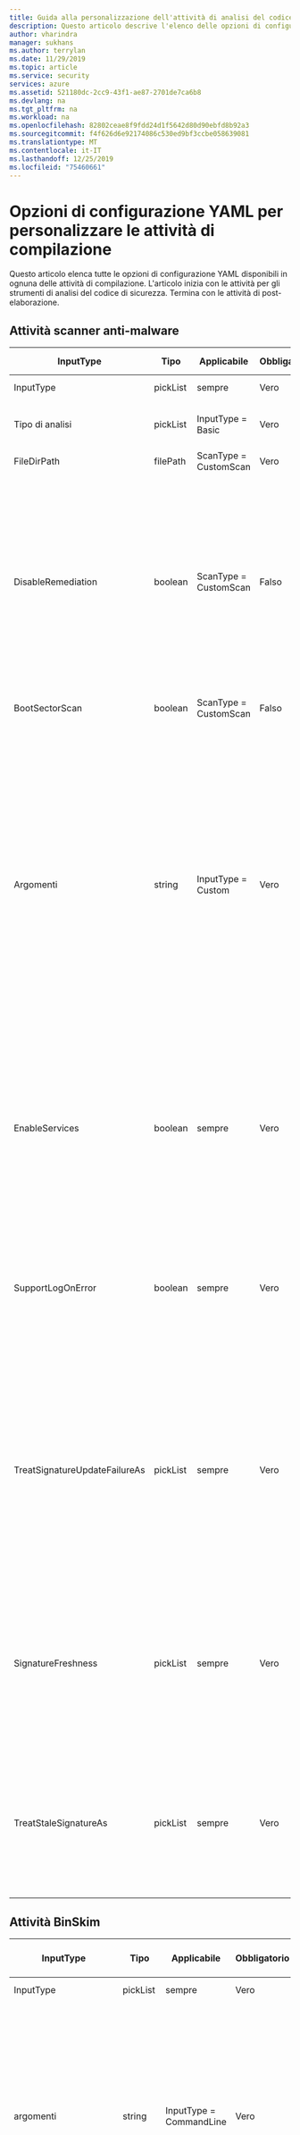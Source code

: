 ```yaml
---
title: Guida alla personalizzazione dell'attività di analisi del codice di Microsoft Azure
description: Questo articolo descrive l'elenco delle opzioni di configurazione YAML per la personalizzazione di tutte le attività nell'estensione Microsoft Security Code Analysis
author: vharindra
manager: sukhans
ms.author: terrylan
ms.date: 11/29/2019
ms.topic: article
ms.service: security
services: azure
ms.assetid: 521180dc-2cc9-43f1-ae87-2701de7ca6b8
ms.devlang: na
ms.tgt_pltfrm: na
ms.workload: na
ms.openlocfilehash: 82802ceae8f9fdd24d1f5642d80d90ebfd8b92a3
ms.sourcegitcommit: f4f626d6e92174086c530ed9bf3ccbe058639081
ms.translationtype: MT
ms.contentlocale: it-IT
ms.lasthandoff: 12/25/2019
ms.locfileid: "75460661"
---
```

# <a name="yaml-configuration-options-to-customize-the-build-tasks"></a>Opzioni di configurazione YAML per personalizzare le attività di compilazione

Questo articolo elenca tutte le opzioni di configurazione YAML disponibili in ognuna delle attività di compilazione. L'articolo inizia con le attività per gli strumenti di analisi del codice di sicurezza. Termina con le attività di post-elaborazione.

## <a name="anti-malware-scanner-task"></a>Attività scanner anti-malware

| **InputType**      | **Tipo**     | **Applicabile**            | **Obbligatorio** | **Valore predefinito**             | **Opzioni (per elenchi a discesa)**                                   | **Descrizione**                                                                                                                                                                                                                                                                                                                            |
|------------|---------------|-----------------------|----------|---------------------------|----------------------------------------------------------------------------|------------------------------------------------------------------------------------------------------------------------------------------------------------------------------------------------------------------------------------------------|
| InputType | pickList | sempre | Vero | Basic | Basic, personalizzato | 
| Tipo di analisi | pickList | InputType = Basic | Vero | CustomScan | CustomScan, FullSystemScan, QuickScan, YourConfiguredScan | Tipo di analisi da usare per l'analisi antimalware.
| FileDirPath | filePath | ScanType = CustomScan | Vero | $ (Build. StagingDirectory) |  | Indica il file o la directory da analizzare.
| DisableRemediation | boolean | ScanType = CustomScan | Falso | true |  | Quando questa opzione è selezionata: 1) le esclusioni di file vengono ignorate. 2) i file di archivio vengono analizzati. 3) le azioni non vengono applicate dopo il rilevamento. 4) le voci del registro eventi non vengono scritte dopo il rilevamento. 5) i rilevamenti dall'analisi personalizzata non vengono visualizzati nell'interfaccia utente. 6) l'output della console visualizzerà l'elenco dei rilevamenti dall'analisi personalizzata.
| BootSectorScan | boolean | ScanType = CustomScan | Falso | false |  | Se selezionata, consente l'analisi del settore di avvio.
| Argomenti | string | InputType = Custom | Vero | -Scan-ScanType 3-DisableRemediation-file $ (Build. StagingDirectory) |  | Argomenti della riga di comando, in cui l'argomento per-file è un percorso assoluto o un percorso relativo di $ (Build. StagingDirectory) predefinito nell'agente di compilazione. Nota: se non si specifica un argomento per-file come ultimo argomento, il valore predefinito è $ (Build. StagingDirectory). È anche possibile specificare argomenti personalizzati consentiti dallo strumento MpCmdRun. exe.<br/><br/>Per ulteriori informazioni sugli argomenti della riga di comando per questo strumento, immettere <strong>-h</strong> o <strong>-?</strong> nel campo arguments ed eseguire l'attività di compilazione.
| EnableServices | boolean | sempre | Vero | false |  | Se questa opzione è selezionata, verrà eseguito un tentativo di abilitazione dei servizi richiesti per Windows Update nel caso in cui siano disabilitati.<br/>**Nota**: assicurarsi che i criteri di gruppo non disabilitano i servizi e che l'account con cui è in esecuzione la compilazione disponga dei privilegi di amministratore.
| SupportLogOnError | boolean | sempre | Vero | false |  | Se questa opzione è selezionata, raccoglierà i file di supporto per la diagnosi quando si verifica un errore. L'operazione potrebbe richiedere alcuni minuti.<br/>**Nota**: assicurarsi che l'account con cui è in esecuzione la compilazione disponga dei privilegi di amministratore.
| TreatSignatureUpdateFailureAs | pickList | sempre | Vero | Avviso | Errore, standard, avviso | Livello di registrazione utilizzato se la firma non può essere aggiornata in fase di esecuzione. Quando è impostato su **Error**, un errore di aggiornamento della firma non riuscirà a eseguire l'attività di compilazione. Si noti che è normale che l'aggiornamento della firma abbia esito negativo negli agenti di compilazione ospitati, anche se la firma può essere relativamente aggiornata (meno di 3 ore).
| SignatureFreshness | pickList | sempre | Vero | UpToDate | OneDay, ThreeDays, TwoDays, UpToDate | Tempo massimo consentito per la firma antimalware. Se non è possibile aggiornare la firma ed è precedente a questo valore, l'attività di compilazione verrà comportata in base al valore selezionato nel campo **convalida validità delle firme** . Nota: se si sceglie **aggiornamento**, le firme possono avere un massimo di 3 ore di età.
| TreatStaleSignatureAs | pickList | sempre | Vero | Errore | Errore, standard, avviso | Livello di registrazione utilizzato se la validità della firma è precedente alla **validità della firma antimalware**selezionata. Una firma obsoleta può essere considerata un **avviso** o un messaggio **informativo** per continuare l'analisi antimalware, ma questa operazione non è consigliata.

## <a name="binskim-task"></a>Attività BinSkim

| **InputType**      | **Tipo**     | **Applicabile**            | **Obbligatorio** | **Valore predefinito**             | **Opzioni (per elenchi a discesa)**                                   | **Descrizione**                                                                                                                                                                                                                                                                                                                            |
|------------|---------------|-----------------------|----------|---------------------------|----------------------------------------------------------------------------|------------------------------------------------------------------------------------------------------------------------------------------------------------------------------------------------------------------------------------------------|
| InputType | pickList | sempre | Vero | Basic | Base, riga di comando | 
| argomenti | string | InputType = CommandLine | Vero |  |  | Argomenti della riga di comando Binskim standard da eseguire. Il percorso di output verrà rimosso e sostituito.<br>Per ulteriori informazioni sugli argomenti della riga di comando per questo strumento, immettere la **Guida** nel campo arguments ed eseguire l'attività di compilazione.
| Funzione | pickList | InputType = Basic | Vero | analizzare | analizza, dump, exportConfig, exportRules | 
| AnalyzeTarget | filePath | InputType = Basic & & Function = Analyze | Vero | $ (Build. ArtifactStagingDirectory)\*. dll;<br>$ (Build. ArtifactStagingDirectory)\*. exe |  | Uno o più identificatori di un file, di una directory o di un modello di filtro che viene risolto in uno o più file binari da analizzare. (";" elenco separato)
| AnalyzeSymPath | string | InputType = Basic & & Function = Analyze | Falso |  |  | Percorso del file di simboli per la destinazione.
| AnalyzeConfigPath | string | InputType = Basic & & Function = Analyze | Falso | default |  | Percorso di un file di criteri che verrà utilizzato per configurare l'analisi. Passare il valore di ' default ' per usare le impostazioni predefinite.
| AnalyzePluginPath | string | InputType = Basic & & Function = Analyze | Falso |  |  | Percorso di un plug-in che verrà richiamato per tutte le destinazioni nel set di analisi.
| AnalyzeRecurse | boolean | InputType = Basic & & Function = Analyze | Falso | true |  | Recurse nelle sottodirectory durante la valutazione degli argomenti dell'identificatore di file.
| AnalyzeVerbose | boolean | InputType = Basic & & Function = Analyze | Falso | false |  | Genera output dettagliato. Il report completo risultante è progettato per fornire prove appropriate per gli scenari di conformità.
| AnalyzeHashes | boolean | InputType = Basic & & Function = Analyze | Falso | false |  | Genera un hash SHA-256 di destinazioni di analisi durante la creazione di report SARIF.
| AnalyzeStatistics | boolean | InputType = Basic & & Function = Analyze | Falso | false |  | Genera la temporizzazione e altre statistiche per la sessione di analisi.
| AnalyzeEnvironment | boolean | InputType = Basic & & Function = Analyze | Falso | false |  | Dettagli dell'ambiente del computer di log dell'esecuzione fino al file di output. AVVISO: questa opzione Registra informazioni potenzialmente riservate, ad esempio tutti i valori delle variabili di ambiente, in qualsiasi log emesso.
| ExportRulesOutputType | pickList | InputType = Basic & & Function = exportRules | Falso | SARIF | SARIF, SonarQube | Tipo di file del descrittore di regole da restituire. Che verrà incluso nella cartella BinSkim logs pubblicata dall'attività di compilazione Publish Security Analysis logs.
| DumpTarget | filePath | InputType = Basic & & Function = dump | Vero | $ (Build. ArtifactStagingDirectory) |  | Uno o più identificatori di un file, di una directory o di un modello di filtro che viene risolto in uno o più file binari da analizzare. (";" elenco separato)
| DumpRecurse | boolean | InputType = Basic & & Function = dump | Falso | true |  | Recurse nelle sottodirectory durante la valutazione degli argomenti dell'identificatore di file.
| DumpVerbose | boolean | InputType = Basic & & Function = dump | Falso | true |  | Genera output dettagliato. Il report completo risultante è progettato per fornire prove appropriate per gli scenari di conformità.
| ToolVersion dell' | pickList | sempre | Falso | Più recente | 1.5.0, più recente, LatestPreRelease | Versione dello strumento da eseguire.

## <a name="credential-scanner-task"></a>Attività scanner credenziali

| **InputType**      | **Tipo**     | **Applicabile**            | **Obbligatorio** | **Valore predefinito**             | **Opzioni (per elenchi a discesa)**                                   | **Descrizione**                                                                                                                                                                                                                                                                                                                            |
|------------|---------------|-----------------------|----------|---------------------------|----------------------------------------------------------------------------|------------------------------------------------------------------------------------------------------------------------------------------------------------------------------------------------------------------------------------------------|
| outputFormat | pickList | sempre | Falso | pre | CSV, pre, TSV | Formato di output del file dei risultati dello scanner delle credenziali.
| ToolVersion dell' | pickList | sempre | Falso | Più recente | 1.27.7, latest, LatestPreRelease | Versione dello strumento da eseguire.
| scanFolder | filePath | sempre | Falso | $ (Build. SourcesDirectory) |  | Cartella nel repository in cui cercare le credenziali.
| searchersFileType | pickList | sempre | Falso | Predefinito | Personalizzata, predefinita, DefaultAndCustom | Opzioni per individuare il file di ricerca utilizzato per l'analisi.
| searchersFile | filePath | searchersFileType = = Custom o searchersFileType = = DefaultAndCustom | Falso |  |  | Il file di configurazione dei ricercatori di Credential scanner per eseguire i controlli. È possibile includere e utilizzare più valori fornendo un elenco delimitato da virgole di percorsi per i file di ricerca dello scanner delle credenziali.
| suppressionsFile | filePath | sempre | Falso |  |  | Il file di eliminazione delle credenziali dello scanner da usare per l'eliminazione dei problemi nel log di output.
| suppressAsError | boolean | sempre | Falso | false |  | Le corrispondenze evitate verranno restituite al file di output [-O]-corrispondenze. [-f] anziché il file di output eliminato predefinito [-O]-eliminato. [-f]. (Il valore predefinito è' false ')
| verboseOutput | boolean | sempre | Falso | false |  | Ottenere informazioni dettagliate sull'output.
| batchSize | string | sempre | Falso |  |  | Numero di thread simultanei utilizzati per eseguire gli scanner di credenziali in parallelo. (Valore predefinito 20)<br/>Il valore deve essere compreso nell'intervallo 1-2147483647.
| regexMatchTimeoutInSeconds | string | sempre | Falso |  |  | Quantità di tempo, in secondi, per cui trascorrere il tentativo di ricerca di una corrispondenza di ricerca prima di abbandonare il controllo.<br/>Aggiunge ``-Co RegexMatchTimeoutInSeconds=<Value>`` alla riga di comando.
| fileScanReadBufferSize | string | sempre | Falso |  |  | Dimensioni del buffer durante la lettura del contenuto in byte. (Il valore predefinito è 524288)<br/>Aggiunge ``-Co FileScanReadBufferSize=<Value>`` alla riga di comando.
| maxFileScanReadBytes | string | sempre | Falso |  |  | Numero massimo di byte da leggere da un file specificato durante l'analisi del contenuto. (Il valore predefinito è 104857600)<br/>Aggiunge ``-Co MaxFileScanReadBytes=<Value>`` alla riga di comando.

## <a name="microsoft-security-risk-detection-task"></a>Attività di rilevamento del rischio Microsoft per la sicurezza

| **InputType**      | **Tipo**     | **Applicabile**            | **Obbligatorio** | **Valore predefinito**             | **Opzioni (per elenchi a discesa)**                                   | **Descrizione**                                                                                                                                                                                                                                                                           |
|------------|---------------|-----------------------|----------|---------------------------|----------------------------------------------------------------------------|------------------------------------------------------------------------------------------------------------------------------------------------------------------------------------------------------------------------------------------------|
| ServiceEndpointName | connectedService: generico | sempre | Vero |  |  | Il nome dell'endpoint di servizio preconfigurato (tipo generico) nel progetto VSTS che archivia l'URL dell'istanza di MSRD (caricato in) e il token di accesso all'API REST (generato dalla pagina di impostazioni dell'account e consente l'accesso completo all'account).
| AccountId | string | sempre | Vero |  |  | GUID che identifica l'account. Può essere recuperato dall'URL dell'account.
| BinariesURL | string | sempre | Vero |  |  | Elenco delimitato da punti e virgola degli URL che devono essere usati dal computer di fuzzing per scaricare i file binari. Verifica che gli URL siano disponibili pubblicamente.
| SeedsURL | string | sempre | Falso |  |  | Elenco delimitato da punti e virgola degli URL che devono essere usati dal computer di fuzzing per scaricare i semi. Verificare che gli URL siano disponibili pubblicamente.
| OSPlatformType | pickList | sempre | Vero | Windows | Linux, Windows | Tipo di computer della piattaforma del sistema operativo in cui eseguire il processo di fuzzing.
| WindowsEdition | string | OSPlatformType = Windows | Vero | Server 2008 R2 |  | Edizione del sistema operativo dei computer in cui eseguire il processo di fuzzing.
| LinuxEdition | string | OSPlatformType = Linux | Vero | Redhat |  | Edizione del sistema operativo dei computer in cui eseguire il processo di fuzzing.
| PreSubmissionCommand | string | sempre | Falso |  |  | Lo script che deve essere eseguito in un computer di test per installare il programma di destinazione del test e le relative dipendenze prima dell'invio del processo di fuzzing.
| SeedDirectory | string | sempre | Vero |  |  | Percorso della directory nel computer di fuzzing contenente i semi. Per informazioni dettagliate, vedere [directory dei file di inizializzazione](https://docs.microsoft.com/security-risk-detection/how-to/submit-windows-fuzzing-job/03-choose-seed-files#seed-file-directory) .
| SeedExtension | string | sempre | Vero |  |  | Estensione di file dei semi.
| TestDriverExecutable | string | sempre | Vero |  |  | Percorso dell'eseguibile di destinazione nel computer di fuzzing. Per informazioni dettagliate, vedere [il percorso completo dell'EPE](https://docs.microsoft.com/security-risk-detection/how-to/submit-windows-fuzzing-job/02-choose-exe#full-path-to-the-epe) .
| TestDriverExeType | pickList | sempre | Vero | x86 | amd64, x86 | Architettura del file eseguibile di destinazione.
| TestDriverParameters | string | sempre | Vero | "% TestFile%" |  | Argomenti della riga di comando passati all'eseguibile di destinazione test. Si noti che il simbolo **"% TestFile%"** , incluse le virgolette doppie, verrà automaticamente sostituito con il percorso completo del file di destinazione che il driver di test dovrebbe analizzare ed è obbligatorio. Per informazioni dettagliate, fare riferimento agli [argomenti della riga di comando](https://docs.microsoft.com/security-risk-detection/how-to/submit-windows-fuzzing-job/02-choose-exe#command-line-arguments) .
| ClosesItself | boolean | sempre | Vero | true |  | Controllare se il driver di test termina al completamento (ad esempio, il driver di test analizza i file di input e si chiude immediatamente); Deselezionare la casella di controllo se il driver di test deve essere chiuso forzatamente, ad esempio se il driver di test è un'applicazione GUI la cui finestra principale rimane aperta dopo l'analisi dell'input. Per informazioni dettagliate, vedere [chiusura automatica](https://docs.microsoft.com/security-risk-detection/how-to/submit-windows-fuzzing-job/05-scope-exe-lifetime#self-termination) .
| MaxDurationInSeconds | string | sempre | Vero | 5 |  | Durata massima del driver di test in secondi. Fornire una stima del tempo ragionevolmente previsto per il programma di destinazione per analizzare un file di input. Più accurata è questa stima, più efficiente è l'esecuzione di fuzzing. Per informazioni dettagliate, vedere [durata massima di esecuzione prevista](https://docs.microsoft.com/security-risk-detection/how-to/submit-windows-fuzzing-job/05-scope-exe-lifetime#maximum-expected-execution-duration) .
| CanRunRepeat | boolean | sempre | Vero | true |  | Controllare se il driver di test può essere eseguito ripetutamente senza dipendere da uno stato globale permanente/condiviso. Per informazioni dettagliate, vedere [esecuzioni da zero](https://docs.microsoft.com/security-risk-detection/how-to/submit-windows-fuzzing-job/04-describe-exe-characteristics#runs-from-scratch) .
| CanTestDriverBeRenamed | boolean | sempre | Vero | false |  | Controllare se è possibile rinominare il file eseguibile del driver di test e continuare a funzionare correttamente. Per informazioni dettagliate, vedere [può essere rinominato e in parallelo](https://docs.microsoft.com/security-risk-detection/how-to/submit-windows-fuzzing-job/04-describe-exe-characteristics#can-be-renamed-and-parallelized) .
| SingleOsProcess | boolean | sempre | Vero | false |  | Controllare se il driver di test viene eseguito in un singolo processo del sistema operativo. Deselezionare se il driver di test genera processi aggiuntivi. Per informazioni dettagliate, vedere [processo singolo](https://docs.microsoft.com/security-risk-detection/how-to/submit-windows-fuzzing-job/04-describe-exe-characteristics#single-process) .

## <a name="roslyn-analyzers-task"></a>Attività analizzatori Roslyn

| **InputType**      | **Tipo**     | **Applicabile**            | **Obbligatorio** | **Valore predefinito**             | **Opzioni (per elenchi a discesa)**                                   | **Descrizione**                                                                                                                                                                                                                                                                                                                   |
|------------|---------------|-----------------------|----------|---------------------------|----------------------------------------------------------------------------|------------------------------------------------------------------------------------------------------------------------------------------------------------------------------------------------------------------------------------------------|
| userProvideBuildInfo | pickList | sempre | Vero | auto | auto, msBuildInfo | Opzioni che consentono a un utente di fornire la versione MSBuild, l'architettura MSBuild e la riga di comando di compilazione per l'analisi Roslyn. Se è selezionata l' **opzione auto** , questa attività recupererà le informazioni di compilazione dalle attività precedenti di **MSBuild**, **VSBuild**e/o **.NET Core** (per la compilazione) nella stessa pipeline.
| msBuildVersion | pickList | userProvideBuildInfo = = msBuildInfo | Vero | 16,0 | 15,0, 16,0 | Versione di MSBuild.
| msBuildArchitecture | pickList | userProvideBuildInfo = = msBuildInfo | Vero | x86 | DotNetCore, x64, x86 | Architettura di MSBuild. Nota: se la riga di comando di compilazione chiama **dotnet. exe Build**, scegliere l'opzione **via .NET Core** .
| msBuildCommandline | string | userProvideBuildInfo = = msBuildInfo | Vero |  |  | Riga di comando di compilazione completa per la compilazione della soluzione o dei progetti.<br/><br/>Note: la riga di comando deve iniziare con un percorso completo a **MSBuild. exe** o **dotnet. exe**.<br/>Il comando viene eseguito con $ (Build. SourcesDirectory) come directory di lavoro.
| RuleSetName | pickList | sempre | Falso | Consigliato | Personalizzata, nessuna, consigliata, obbligatoria | Set di regole denominato da utilizzare.<br/><br/>Se si sceglie `Ruleset Configured In Your Visual Studio Project File(s)`, verrà usato il set di regole preconfigurato nei file di progetto di Visual Studio. Se si sceglie `Custom`, è possibile impostare un'opzione personalizzata per il percorso di RuleSet.
| rulesetVersion | pickList | RuleSetName = = Required o RuleSetName = = consigliato | Falso | Più recente | 8,0, 8,1, 8,2, più recente, LatestPreRelease | Versione del set di regole SDL scelto.
| customRuleset | string | RuleSetName = personalizzato | Falso |  |  | Percorso accessibile di un set di regole da utilizzare. I percorsi relativi verranno normalizzati nella radice del repository di origine (`$(Build.SourcesDirectory)`).<br/><br/>Se il RuleSet specifica `Rules` con `Actions` impostato su `Error`, l'attività di compilazione avrà esito negativo. Per usare un RuleSet che esegue questa operazione, controllare `Continue on error` nell'`Control Options`dell'attività di compilazione.
| microsoftAnalyzersVersion | pickList | sempre | Falso | Più recente | 2.9.3, 2.9.4, 2.9.6, latest, LatestPreRelease | Versione del pacchetto [Microsoft. CodeAnalysis. FxCopAnalyzers](https://www.nuget.org/packages/Microsoft.CodeAnalysis.FxCopAnalyzers) da eseguire.
| suppressionFileForCompilerWarnings | filePath | sempre | Falso |  |  | Un file di eliminazione per l' C# eliminazione e gli avvisi del compilatore VB.<br/><br/>Un file di testo normale con ogni ID avviso elencato in una riga separata.<br/>Per gli avvisi del compilatore, specificare solo la parte numerica dell'identificatore di avviso. 1018, ad esempio, eliminerà CS1018 e CA1501 eliminerà CA1501.<br/><br/>Un percorso di file relativo verrà aggiunto alla radice del repository di origine (`$(Build.SourcesDirectory)`).

## <a name="tslint-task"></a>Attività TSLint

| **InputType**      | **Tipo**     | **Applicabile**            | **Obbligatorio** | **Valore predefinito**             | **Opzioni (per elenchi a discesa)**                                   | **Descrizione**                                                                                                                                                                                                                                                                                                                            |
|------------|---------------|-----------------------|----------|---------------------------|----------------------------------------------------------------------------|------------------------------------------------------------------------------------------------------------------------------------------------------------------------------------------------------------------------------------------------|
| RuleLibrary | pickList | sempre | Vero | tslint | personalizzata, Microsoft, tslint | Tutti i risultati includono le regole fornite con la versione selezionata di TSLint (**solo base**).<br/><br/>**Solo base-** Solo le regole fornite con TSLint.<br/><br/>**Includi regole Microsoft-** Scarica [tslint-Microsoft-contrib](https://github.com/Microsoft/tslint-microsoft-contrib) e include le regole che saranno disponibili per l'uso nell'esecuzione di tslint. La scelta di questa opzione consente di nascondere la casella di controllo `Type Checking`, in quanto è richiesta dalle regole di Microsoft e verrà utilizzata automaticamente. Consente inoltre di visualizzare il campo `Microsoft Contribution Version`, consentendo la selezione di una versione del `tslint-microsoft-contrib` da [NPM](https://www.npmjs.com/package/tslint-microsoft-contrib) .<br/><br/>**Includi regole personalizzate-** Consente di visualizzare il campo `Rules Directory`, che accetta un percorso accessibile a una directory di regole TSLint da utilizzare nell'esecuzione di TSLint.<br/><br/>**Nota:** Il valore predefinito è stato modificato in tslint, in quanto molti utenti hanno riscontrato problemi durante la configurazione di Microsoft RuleSet. Per una configurazione specifica della versione, vedere [tslint-Microsoft-contrib su GitHub](https://github.com/microsoft/tslint-microsoft-contrib).
| RulesDirectory | string | RuleLibrary = = personalizzato | Vero |  |  | Una directory accessibile contenente regole TSLint aggiuntive da usare per l'esecuzione di TSLint.
| RuleSet | pickList | RuleLibrary! = Microsoft | Vero | tsrecommended | Custom, tslatest, tsrecommended | Definisce le regole da eseguire sui file TypeScript.<br/><br/>**[tslint: -più recente](https://github.com/palantir/tslint/blob/master/src/configs/latest.ts)** Estende `tslint:recommended` e viene aggiornato continuamente per includere la configurazione per le regole più recenti in ogni versione di TSLint. L'uso di questa configurazione può comportare modifiche di rilievo nelle versioni secondarie perché sono abilitate nuove regole che causano errori di lanugine nel codice. Quando TSLint raggiunge un urto principale della versione, `tslint:recommended` verrà aggiornato in modo che sia identico a `tslint:latest`.<br/><br/>**[tslint: -consigliata](https://github.com/palantir/tslint/blob/master/src/configs/recommended.ts)** Un set di regole stabile e alquanto dogmatico che TSLint favorisce la programmazione generale di TypeScript. Questa configurazione segue `semver`, quindi *non* include modifiche di rilievo nelle versioni secondarie o di patch.
| RulesetMicrosoft | pickList | RuleLibrary = = Microsoft | Vero | mssdlrequired | Custom, msrecommended, mssdlrecommended, mssdlrequired, tslatest, tsrecommended | Definisce le regole da eseguire sui file TypeScript.<br/><br/>**[Microsoft: SDL-required](https://github.com/Microsoft/tslint-microsoft-contrib/wiki/TSLint-and-the-Microsoft-Security-Development-Lifecycle) -** eseguire tutti i controlli disponibili forniti da tslint e dalle regole tslint-Microsoft-contrib che soddisfano i criteri *richiesti* per il ciclo di vita [dello sviluppo della sicurezza (SDL)](https://www.microsoft.com/sdl/) .<br/><br/>**[Microsoft: SDL-consigliato](https://github.com/Microsoft/tslint-microsoft-contrib/wiki/TSLint-and-the-Microsoft-Security-Development-Lifecycle) -** eseguire tutti i controlli disponibili forniti da tslint e le regole tslint-Microsoft-contrib che soddisfano i criteri *richiesti e consigliati* per il ciclo di vita [dello sviluppo della sicurezza (SDL)](https://www.microsoft.com/sdl/) .<br/><br/>**[microsoft: -consigliata](https://github.com/Microsoft/tslint-microsoft-contrib/blob/master/recommended_ruleset.js)** Tutti i controlli consigliati dagli autori delle regole tslint-Microsoft-contrib. Sono inclusi i controlli di sicurezza e non di sicurezza.<br/><br/>**[tslint: -più recente](https://github.com/palantir/tslint/blob/master/src/configs/latest.ts)** Estende `tslint:recommended` e viene aggiornato continuamente per includere la configurazione per le regole più recenti in ogni versione di TSLint. L'uso di questa configurazione può comportare modifiche di rilievo nelle versioni secondarie perché sono abilitate nuove regole che causano errori di lanugine nel codice. Quando TSLint raggiunge un urto principale della versione, `tslint:recommended` verrà aggiornato in modo che sia identico a `tslint:latest`.<br/><br/>**[tslint: -consigliata](https://github.com/palantir/tslint/blob/master/src/configs/recommended.ts)** Un set di regole stabile e alquanto dogmatico che TSLint favorisce la programmazione generale di TypeScript. Questa configurazione segue `semver`, quindi *non* include modifiche di rilievo nelle versioni secondarie o di patch.
| RulesetFile | string | RuleSet = = Custom o RulesetMicrosoft = = Custom | Vero |  |  | Un [file di configurazione](https://palantir.github.io/tslint/usage/cli/) che specifica le regole da eseguire.<br/><br/>Il percorso della configurazione verrà aggiunto come percorso per le [regole personalizzate](https://palantir.github.io/tslint/develop/custom-rules/).
| FileSelectionType | pickList | sempre | Vero | fileglob | fileglob, projectFile | 
| File | string | FileSelectionType = = fileglob | Vero | **\*. TS |  | Un file [glob](https://www.npmjs.com/package/glob) che determina i file da elaborare. I percorsi sono relativi al valore `Build.SourcesDirectory`.<br/><br/>La raccolta di contributi di Microsoft richiede l'utilizzo di un file di progetto. Se si utilizza la libreria dei contributi di Microsoft con l'opzione `File Glob Pattern`, verrà generato automaticamente un file di progetto.
| ECMAScriptVersion | pickList | FileSelectionType = = fileglob & & RuleLibrary = = Microsoft | Vero | ES3 | ES2015, ES2016, ES2017, ES3, ES5, ES6, ESNext | Versione di destinazione di ECMAScript configurata con il compilatore TypeScript. Quando si usa un file di progetto, questo è il campo compilerOptions. target del file TypeScript tsconfig. JSON.
| Project | string | FileSelectionType = = projectFile | Vero |  |  | Percorso di un file [tsconfig. JSON](http://www.typescriptlang.org/docs/handbook/tsconfig-json.html) che specifica i file typescript su cui eseguire TSLint. I percorsi sono relativi al valore `Build.SourcesDirectory`.
| TypeCheck | boolean | RuleLibrary! = Microsoft & & FileSelectionType = = projectFile | Falso | true |  | Abilita il controllo dei tipi durante l'esecuzione delle regole di pelucchi.
| ExcludeFiles | string | sempre | Falso |  |  | Un oggetto [glob](https://www.npmjs.com/package/glob) che indica i file da escludere da un residuo. I percorsi sono relativi al valore `Build.SourcesDirectory`. È possibile specificare più valori separati da punto e virgola.
| OutputFormat | pickList | sempre | Vero | json | Checkstyle, codeframe, filegrammi, JSON, MSBuild, PMD, prosa, stylish, Verbose, VSO | [Formattatore](https://palantir.github.io/tslint/formatters/) da utilizzare per generare l'output. Si noti che il formato JSON è compatibile con post-analisi.
| NodeMemory | string | sempre | Falso |  |  | Quantità esplicita di memoria in MB da allocare al nodo per l'esecuzione di TSLint. Esempio: 8000<br/><br/>Esegue il mapping all'opzione dell'interfaccia della riga di comando `--max_old_space=<value>` per node, che è una `v8 option`.
| ToolVersion dell' | pickList | RuleLibrary! = Microsoft | Vero | latest | 4.0.0, 4.0.1, 4.0.2, 4.1.0, 4.1.1, 4.2.0, 4.3.0, 4.3.1, 4.4.0, 4.4.1, 4.4.2, 4.5.0, 4.5.1, 5.0.0, 5.1.0, 5.2.0, 5.3.0, 5.3.2, 5.4.0, 5.4.1, 5.4.2, 5.4.3, 5.5.0, Latest | [Versione](https://github.com/palantir/tslint/releases) di TSLint da scaricare ed eseguire.
| TypeScriptVersion | pickList | sempre | Vero | latest | 0.8.0, 0.8.1, 0.8.2, 0.8.3, 0.9.0, 0.9.1, 0.9.5, 0.9.7, 1.0.0, 1.0.1, 1.3.0, 1.4.1, 1.5.3, 1.6.2, 1.7.3, 1.7.5, 1.8.0, 1.8.10, 1.8.2, 1.8.5, 1.8.6, 1.8.7, 1.8.9, 1.9.0, 2.0.0, 2.0.10, 2.0.2, 2.0.3, 2.0.6, 2.0.7, 2.0.8, 2.0.9, 2.1.1, 2.1.4, 2.1.5, 2.1.6, 2.2.0, 2.2.1, personalizzato, più recente | Versione di [typescript](https://www.npmjs.com/package/typescript) da scaricare e usare.<br/>**Nota:** Questa deve essere la stessa versione di TypeScript usata per compilare il codice.
| TypeScriptVersionCustom | string | TypeScriptVersion = = personalizzato | Vero | latest |  | Versione di [typescript](https://www.npmjs.com/package/typescript) da scaricare e usare.<br/>**Nota:** Questa deve essere la stessa versione di TypeScript usata per compilare il codice.
| MicrosoftContribVersion | pickList | RuleLibrary = = Microsoft |  | latest | 4.0.0, 4.0.1, 5.0.0, 5.0.1, Latest | La versione di [tslint-Microsoft-contrib](https://www.npmjs.com/package/tslint-microsoft-contrib) (regole SDL) da scaricare e usare.</br>**Nota:** Verrà scelta la versione di [tslint](https://www.npmjs.com/package/tslint) compatibile con la versione scelta per tslint-Microsoft-contrib. Gli aggiornamenti a tslint-Microsoft-contrib verranno controllati da questa attività di compilazione, fino a quando non si verificherà un periodo di test.

## <a name="publish-security-analysis-logs-task"></a>Attività pubblica log di analisi della sicurezza

| **InputType**      | **Tipo**     | **Applicabile**            | **Obbligatorio** | **Valore predefinito**             | **Opzioni (per elenchi a discesa)**                                   | **Descrizione**                                                                                                                                                                                                                                                                                                                            |
|------------|---------------|-----------------------|----------|---------------------------|----------------------------------------------------------------------------|------------------------------------------------------------------------------------------------------------------------------------------------------------------------------------------------------------------------------------------------|
| ArtifactName | string | sempre | Vero | CodeAnalysisLogs |  | Nome dell'artefatto da creare.
| ArtifactType | pickList | sempre | Vero | Contenitore | Container, FilePath | Tipo dell'artefatto da creare.
| TargetPath | string | ArtifactType = FilePath | Falso | \\my\share\$(Build. DefinitionName)<br>\$(Build. BuildNumber) |  | Condivisione file in cui copiare i file
| AllTools | boolean | sempre | Vero | true |  | Pubblicare i risultati generati da tutte le attività di compilazione di strumenti di sviluppo sicuri.
| AntiMalware | boolean | AllTools = false | Vero | true |  | Pubblicare i risultati generati dalle attività di compilazione antimalware.
| BinSkim | boolean | AllTools = false | Vero | true |  | Pubblicare i risultati generati dalle attività di compilazione BinSkim.
| CredScan | boolean | AllTools = false | Vero | true |  | Pubblicare i risultati generati dalle attività di compilazione dello scanner delle credenziali.
| MSRD | boolean | AllTools = false | Vero | true |  | Pubblicare le informazioni sul processo e gli URL di processo per i processi MSRD avviati dall'attività di compilazione MSRD. I processi MSRD hanno un'esecuzione prolungata e forniscono report distinti.
| RoslynAnalyzers | boolean | AllTools = false | Vero | false |  | Pubblica i risultati generati dalle attività di compilazione degli analizzatori Roslyn.
| TSLint | boolean | AllTools = false | Vero | true |  | Pubblicare i risultati generati dalle attività di compilazione TSLint. Si noti che per i report sono supportati solo i registri TSLint nel formato JSON. Se è stato scelto un formato diverso, aggiornare di conseguenza l'attività di compilazione di TSLint.
| ToolLogsNotFoundAction | picklist | sempre | Vero | Standard | Errore, nessuno, standard, avviso | L'azione da intraprendere quando i registri per uno strumento selezionato (o qualsiasi strumento se tutti gli strumenti sono controllati) non vengono trovati, implicando che lo strumento non è stato eseguito.<br/><br/>**Opzioni:**<br/>**Nessuno:** Il messaggio viene scritto nel flusso di output dettagliato accessibile solo impostando la variabile VSTS **System. debug** su **true**.<br/>**Standard:** (impostazione predefinita) scrive un messaggio di output standard che non sono stati trovati log per lo strumento.<br/>**Avviso:** Scrive un messaggio di avviso giallo per il quale non sono stati trovati log per lo strumento, che viene visualizzato nella pagina di riepilogo della compilazione come avviso.<br/>**Errore:** Scrive un messaggio di errore rosso e genera un'eccezione, suddividendo la compilazione. Usare questa opzione per assicurarsi di scegliere tra gli strumenti singoli per verificare quali strumenti sono stati eseguiti.

## <a name="security-report-task"></a>Attività report di sicurezza

| **InputType**      | **Tipo**     | **Applicabile**            | **Obbligatorio** | **Valore predefinito**             | **Opzioni (per elenchi a discesa)**                                   | **Descrizione**                                                                                                                                                                                                                                                                                                                            |
|------------|---------------|-----------------------|----------|---------------------------|----------------------------------------------------------------------------|------------------------------------------------------------------------------------------------------------------------------------------------------------------------------------------------------------------------------------------------|
| VstsConsole | boolean | sempre | Falso | true |  | Scrivere i risultati nella console della pipeline.
| TsvFile | boolean | sempre | Falso | true |  | Generare un file TSV (valori delimitati da tabulazioni) con una riga per risultato trovato e tabulazioni che separano le informazioni per il risultato.
| HtmlFile | boolean | sempre | Falso | true |  | Genera un file di report HTML.
| AllTools | boolean | sempre | Vero | false |  | Segnala i risultati generati da tutte le attività di compilazione di strumenti di sviluppo sicuri.
| BinSkim | boolean | AllTools = false | Vero | false |  | Segnala i risultati generati dalle attività di compilazione BinSkim.
| BinSkimBreakOn | pickList | AllTools = true o BinSkim = true | Vero | Errore | Errore, WarningAbove | Livello dei risultati da segnalare.
| CredScan | boolean | AllTools = false | Vero | false |  | Segnala i risultati generati dalle attività di compilazione dello scanner delle credenziali.
| MSRD | boolean | AllTools = false | Vero | false |  | Segnala le informazioni sul processo e gli URL di processo per i processi MSRD avviati dall'attività di compilazione MSRD. I processi MSRD hanno un'esecuzione prolungata e forniscono report distinti.
| RoslynAnalyzers | boolean | AllTools = false | Vero | false |  | Segnala i risultati generati dalle attività di compilazione dell'analizzatore Roslyn.
| RoslynAnalyzersBreakOn | pickList | AllTools = true o RoslynAnalyzers = true | Vero | Errore | Errore, WarningAbove | Livello dei risultati da segnalare.
| TSLint | boolean | AllTools = false | Vero | false |  | Segnala i risultati generati dalle attività di compilazione TSLint. Si noti che per i report sono supportati solo i registri TSLint nel formato JSON. Se è stato scelto un formato diverso, aggiornare di conseguenza l'attività di compilazione di TSLint.
| TSLintBreakOn | pickList | AllTools = true o TSLint = true | Vero | Errore | Errore, WarningAbove | Livello dei risultati da segnalare.
| ToolLogsNotFoundAction | picklist | sempre | Vero | Standard | Errore, nessuno, standard, avviso | L'azione da intraprendere quando i registri per uno strumento selezionato (o qualsiasi strumento se tutti gli strumenti sono controllati) non vengono trovati, implicando che lo strumento non è stato eseguito.<br/><br/>**Opzioni:**<br/>**Nessuno:** Il messaggio viene scritto nel flusso di output dettagliato accessibile solo impostando la variabile VSTS **System. debug** su **true**.<br/>**Standard:** (impostazione predefinita) scrive un messaggio di output standard che non sono stati trovati log per lo strumento.<br/>**Avviso:** Scrive un messaggio di avviso giallo per il quale non sono stati trovati log per lo strumento, che viene visualizzato nella pagina di riepilogo della compilazione come avviso.<br/>**Errore:** Scrive un messaggio di errore rosso e genera un'eccezione, suddividendo la compilazione. Usare questa opzione per assicurarsi di scegliere tra gli strumenti singoli per verificare quali strumenti sono stati eseguiti.
| CustomLogsFolder | string | sempre | Falso |  |  | Cartella di base in cui si trovano i log degli strumenti di analisi. i singoli file di log si troveranno nelle sottocartelle denominate dopo ogni strumento, in questo percorso.

## <a name="post-analysis-task"></a>Attività di post-analisi

| **InputType**      | **Tipo**     | **Applicabile**            | **Obbligatorio** | **Valore predefinito**             | **Opzioni (per elenchi a discesa)**                                   | **Descrizione**                                                                                                                                                                                                                                                                                                                            |
|------------|---------------|-----------------------|----------|---------------------------|----------------------------------------------------------------------------|------------------------------------------------------------------------------------------------------------------------------------------------------------------------------------------------------------------------------------------------|
| AllTools | boolean | sempre | Vero | false |  | Interrompere la compilazione se si verificano problemi da un'attività di compilazione di analisi del codice di sicurezza Microsoft.
| BinSkim | boolean | AllTools = false | Vero | false |  | Interrompere la compilazione se vengono rilevati problemi di BinSkim, in base all'opzione di interruzioni selezionata.
| BinSkimBreakOn | pickList | AllTools = true o BinSkim = true | Vero | Errore | Errore, WarningAbove | Livello di problemi per interrompere la compilazione.
| CredScan | boolean | AllTools = false | Vero | false |  | Interrompere la compilazione se vengono rilevati problemi di scanner delle credenziali.
| RoslynAnalyzers | boolean | AllTools = false | Vero | false |  | Interrompere la compilazione se vengono rilevati eventuali problemi di analizzatore Roslyn.
| RoslynAnalyzersBreakOn | pickList | AllTools = true o RoslynAnalyzers = true | Vero | Errore | Errore, WarningAbove | Livello di problemi per interrompere la compilazione.
| TSLint | boolean | AllTools = false | Vero | false |  | Interrompere la compilazione se vengono rilevati problemi di TSLint. Si noti che per la post-analisi sono supportati solo i log TSLint nel formato JSON. Se è stato scelto un formato diverso, aggiornare di conseguenza l'attività di compilazione di TSLint.
| TSLintBreakOn | pickList | AllTools = true o TSLint = true | Vero | Errore | Errore, WarningAbove | Livello di problemi per interrompere la compilazione.
| VstsConsole | boolean | sempre | Falso | true |  | Scrivere i risultati nella console della pipeline.
| ToolLogsNotFoundAction | picklist | sempre | Vero | Standard | Errore, nessuno, standard, avviso | L'azione da intraprendere quando i registri per uno strumento selezionato (o qualsiasi strumento se tutti gli strumenti sono controllati) non vengono trovati, implicando che lo strumento non è stato eseguito.<br/><br/>**Opzioni:**<br/>**Nessuno:** Il messaggio viene scritto nel flusso di output dettagliato accessibile solo impostando la variabile VSTS **System. debug** su **true**.<br/>**Standard:** (impostazione predefinita) scrive un messaggio di output standard che non sono stati trovati log per lo strumento.<br/>**Avviso:** Scrive un messaggio di avviso giallo per il quale non sono stati trovati log per lo strumento, che viene visualizzato nella pagina di riepilogo della compilazione come avviso.<br/>**Errore:** Scrive un messaggio di errore rosso e genera un'eccezione, suddividendo la compilazione. Usare questa opzione per assicurarsi di scegliere tra gli strumenti singoli per verificare quali strumenti sono stati eseguiti.

## <a name="next-steps"></a>Passaggi successivi

Per altre domande sull'estensione dell'analisi del codice di sicurezza e sugli strumenti offerti, vedere la [pagina delle domande frequenti](security-code-analysis-faq.md).